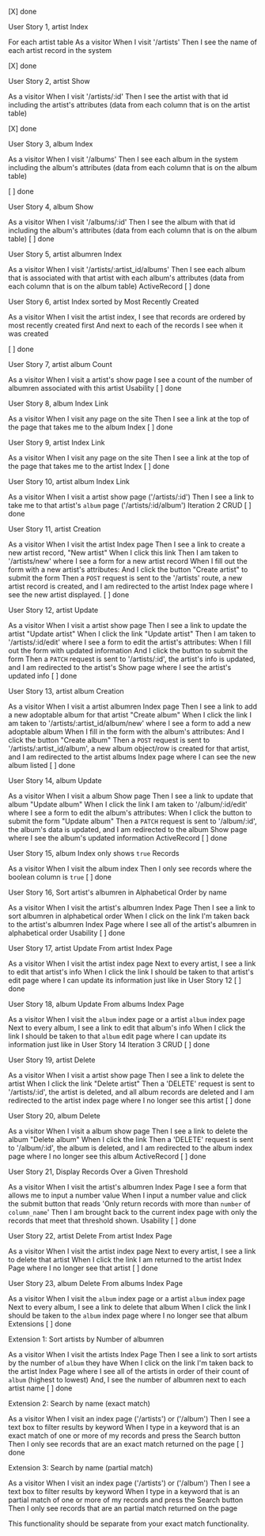 [X] done

User Story 1, artist Index 

For each artist table
As a visitor
When I visit '/artists'
Then I see the name of each artist record in the system

[X] done

User Story 2, artist Show 

As a visitor
When I visit '/artists/:id'
Then I see the artist with that id including the artist's attributes
(data from each column that is on the artist table)

[X] done

User Story 3, album Index 

As a visitor
When I visit '/albums'
Then I see each album in the system including the album's attributes
(data from each column that is on the album table)

[ ] done

User Story 4, album Show 

As a visitor
When I visit '/albums/:id'
Then I see the album with that id including the album's attributes
(data from each column that is on the album table)
[ ] done

User Story 5, artist albumren Index 

As a visitor
When I visit '/artists/:artist_id/albums'
Then I see each album that is associated with that artist with each album's attributes
(data from each column that is on the album table)
ActiveRecord
[ ] done

User Story 6, artist Index sorted by Most Recently Created 

As a visitor
When I visit the artist index,
I see that records are ordered by most recently created first
And next to each of the records I see when it was created

[ ] done

User Story 7, artist album Count

As a visitor
When I visit a artist's show page
I see a count of the number of albumren associated with this artist
Usability
[ ] done

User Story 8, album Index Link

As a visitor
When I visit any page on the site
Then I see a link at the top of the page that takes me to the album Index
[ ] done

User Story 9, artist Index Link

As a visitor
When I visit any page on the site
Then I see a link at the top of the page that takes me to the artist Index
[ ] done

User Story 10, artist album Index Link

As a visitor
When I visit a artist show page ('/artists/:id')
Then I see a link to take me to that artist's `album` page ('/artists/:id/album')
Iteration 2
CRUD
[ ] done

User Story 11, artist Creation 

As a visitor
When I visit the artist Index page
Then I see a link to create a new artist record, "New artist"
When I click this link
Then I am taken to '/artists/new' where I  see a form for a new artist record
When I fill out the form with a new artist's attributes:
And I click the button "Create artist" to submit the form
Then a `POST` request is sent to the '/artists' route,
a new artist record is created,
and I am redirected to the artist Index page where I see the new artist displayed.
[ ] done

User Story 12, artist Update 

As a visitor
When I visit a artist show page
Then I see a link to update the artist "Update artist"
When I click the link "Update artist"
Then I am taken to '/artists/:id/edit' where I  see a form to edit the artist's attributes:
When I fill out the form with updated information
And I click the button to submit the form
Then a `PATCH` request is sent to '/artists/:id',
the artist's info is updated,
and I am redirected to the artist's Show page where I see the artist's updated info
[ ] done

User Story 13, artist album Creation 

As a visitor
When I visit a artist albumren Index page
Then I see a link to add a new adoptable album for that artist "Create album"
When I click the link
I am taken to '/artists/:artist_id/album/new' where I see a form to add a new adoptable album
When I fill in the form with the album's attributes:
And I click the button "Create album"
Then a `POST` request is sent to '/artists/:artist_id/album',
a new album object/row is created for that artist,
and I am redirected to the artist albums Index page where I can see the new album listed
[ ] done

User Story 14, album Update 

As a visitor
When I visit a album Show page
Then I see a link to update that album "Update album"
When I click the link
I am taken to '/album/:id/edit' where I see a form to edit the album's attributes:
When I click the button to submit the form "Update album"
Then a `PATCH` request is sent to '/album/:id',
the album's data is updated,
and I am redirected to the album Show page where I see the album's updated information
ActiveRecord
[ ] done

User Story 15, album Index only shows `true` Records 

As a visitor
When I visit the album index
Then I only see records where the boolean column is `true`
[ ] done

User Story 16, Sort artist's albumren in Alphabetical Order by name 

As a visitor
When I visit the artist's albumren Index Page
Then I see a link to sort albumren in alphabetical order
When I click on the link
I'm taken back to the artist's albumren Index Page where I see all of the artist's albumren in alphabetical order
Usability
[ ] done

User Story 17, artist Update From artist Index Page 

As a visitor
When I visit the artist index page
Next to every artist, I see a link to edit that artist's info
When I click the link
I should be taken to that artist's edit page where I can update its information just like in User Story 12
[ ] done

User Story 18, album Update From albums Index Page 

As a visitor
When I visit the `album` index page or a artist `album` index page
Next to every album, I see a link to edit that album's info
When I click the link
I should be taken to that `album` edit page where I can update its information just like in User Story 14
Iteration 3
CRUD
[ ] done

User Story 19, artist Delete 

As a visitor
When I visit a artist show page
Then I see a link to delete the artist
When I click the link "Delete artist"
Then a 'DELETE' request is sent to '/artists/:id',
the artist is deleted, and all album records are deleted
and I am redirected to the artist index page where I no longer see this artist
[ ] done

User Story 20, album Delete 

As a visitor
When I visit a album show page
Then I see a link to delete the album "Delete album"
When I click the link
Then a 'DELETE' request is sent to '/album/:id',
the album is deleted,
and I am redirected to the album index page where I no longer see this album
ActiveRecord
[ ] done

User Story 21, Display Records Over a Given Threshold 

As a visitor
When I visit the artist's albumren Index Page
I see a form that allows me to input a number value
When I input a number value and click the submit button that reads 'Only return records with more than `number` of `column_name`'
Then I am brought back to the current index page with only the records that meet that threshold shown.
Usability
[ ] done

User Story 22, artist Delete From artist Index Page 

As a visitor
When I visit the artist index page
Next to every artist, I see a link to delete that artist
When I click the link
I am returned to the artist Index Page where I no longer see that artist
[ ] done

User Story 23, album Delete From albums Index Page 

As a visitor
When I visit the `album` index page or a artist `album` index page
Next to every album, I see a link to delete that album
When I click the link
I should be taken to the `album` index page where I no longer see that album
Extensions
[ ] done

Extension 1: Sort artists by Number of albumren 

As a visitor
When I visit the artists Index Page
Then I see a link to sort artists by the number of `album` they have
When I click on the link
I'm taken back to the artist Index Page where I see all of the artists in order of their count of `album` (highest to lowest) And, I see the number of albumren next to each artist name
[ ] done

Extension 2: Search by name (exact match)

As a visitor
When I visit an index page ('/artists') or ('/album')
Then I see a text box to filter results by keyword
When I type in a keyword that is an exact match of one or more of my records and press the Search button
Then I only see records that are an exact match returned on the page
[ ] done

Extension 3: Search by name (partial match)

As a visitor
When I visit an index page ('/artists') or ('/album')
Then I see a text box to filter results by keyword
When I type in a keyword that is an partial match of one or more of my records and press the Search button
Then I only see records that are an partial match returned on the page

This functionality should be separate from your exact match functionality.